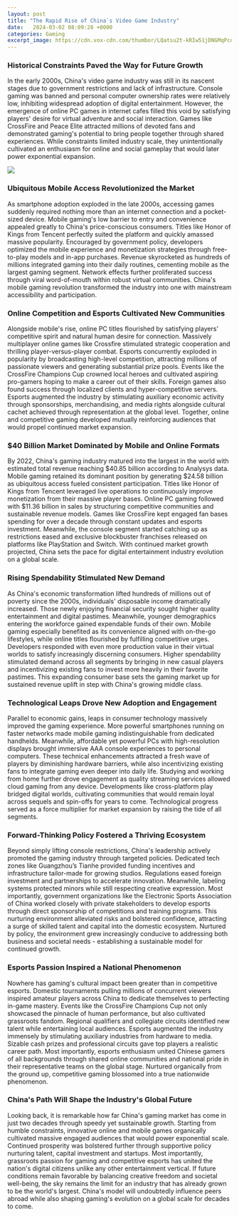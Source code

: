 ```yaml
---
layout: post
title: "The Rapid Rise of China`s Video Game Industry"
date:   2024-03-02 08:09:28 +0000
categories: Gaming
excerpt_image: https://cdn.vox-cdn.com/thumbor/LQatsu2t-kRIw51jDNGMqPcqT_8=/50x0:590x360/1200x800/filters:focal(50x0:590x360)/cdn.vox-cdn.com/uploads/chorus_image/image/25953669/chinese-internet-users-in-internet-cafe2.0_cinema_640.0.0.jpg
---
```


### Historical Constraints Paved the Way for Future Growth
In the early 2000s, China's video game industry was still in its nascent stages due to government restrictions and lack of infrastructure. Console gaming was banned and personal computer ownership rates were relatively low, inhibiting widespread adoption of digital entertainment. However, the emergence of online PC games in internet cafes filled this void by satisfying players' desire for virtual adventure and social interaction. Games like CrossFire and Peace Elite attracted millions of devoted fans and demonstrated gaming's potential to bring people together through shared experiences. While constraints limited industry scale, they unintentionally cultivated an enthusiasm for online and social gameplay that would later power exponential expansion.

![](https://cdn.vox-cdn.com/thumbor/LQatsu2t-kRIw51jDNGMqPcqT_8=/50x0:590x360/1200x800/filters:focal(50x0:590x360)/cdn.vox-cdn.com/uploads/chorus_image/image/25953669/chinese-internet-users-in-internet-cafe2.0_cinema_640.0.0.jpg)
### Ubiquitous Mobile Access Revolutionized the Market 
As smartphone adoption exploded in the late 2000s, accessing games suddenly required nothing more than an internet connection and a pocket-sized device. Mobile gaming's low barrier to entry and convenience appealed greatly to China's price-conscious consumers. Titles like Honor of Kings from Tencent perfectly suited the platform and quickly amassed massive popularity. Encouraged by government policy, developers optimized the mobile experience and monetization strategies through free-to-play models and in-app purchases. Revenue skyrocketed as hundreds of millions integrated gaming into their daily routines, cementing mobile as the largest gaming segment. Network effects further proliferated success through viral word-of-mouth within robust virtual communities. China's mobile gaming revolution transformed the industry into one with mainstream accessibility and participation.
### Online Competition and Esports Cultivated New Communities
Alongside mobile's rise, online PC titles flourished by satisfying players' competitive spirit and natural human desire for connection. Massively multiplayer online games like Crossfire stimulated strategic cooperation and thrilling player-versus-player combat. Esports concurrently exploded in popularity by broadcasting high-level competition, attracting millions of passionate viewers and generating substantial prize pools. Events like the CrossFire Champions Cup crowned local heroes and cultivated aspiring pro-gamers hoping to make a career out of their skills. Foreign games also found success through localized clients and hyper-competitive servers. Esports augmented the industry by stimulating auxiliary economic activity through sponsorships, merchandising, and media rights alongside cultural cachet achieved through representation at the global level. Together, online and competitive gaming developed mutually reinforcing audiences that would propel continued market expansion.
### $40 Billion Market Dominated by Mobile and Online Formats
By 2022, China's gaming industry matured into the largest in the world with estimated total revenue reaching $40.85 billion according to Analysys data. Mobile gaming retained its dominant position by generating $24.58 billion as ubiquitous access fueled consistent participation. Titles like Honor of Kings from Tencent leveraged live operations to continuously improve monetization from their massive player bases. Online PC gaming followed with $11.36 billion in sales by structuring competitive communities and sustainable revenue models. Games like CrossFire kept engaged fan bases spending for over a decade through constant updates and esports investment. Meanwhile, the console segment started catching up as restrictions eased and exclusive blockbuster franchises released on platforms like PlayStation and Switch. With continued market growth projected, China sets the pace for digital entertainment industry evolution on a global scale.
### Rising Spendability Stimulated New Demand 
As China's economic transformation lifted hundreds of millions out of poverty since the 2000s, individuals' disposable income dramatically increased. Those newly enjoying financial security sought higher quality entertainment and digital pastimes. Meanwhile, younger demographics entering the workforce gained expendable funds of their own. Mobile gaming especially benefited as its convenience aligned with on-the-go lifestyles, while online titles flourished by fulfilling competitive urges. Developers responded with even more production value in their virtual worlds to satisfy increasingly discerning consumers. Higher spendability stimulated demand across all segments by bringing in new casual players and incentivizing existing fans to invest more heavily in their favorite pastimes. This expanding consumer base sets the gaming market up for sustained revenue uplift in step with China's growing middle class.
### Technological Leaps Drove New Adoption and Engagement 
Parallel to economic gains, leaps in consumer technology massively improved the gaming experience. More powerful smartphones running on faster networks made mobile gaming indistinguishable from dedicated handhelds. Meanwhile, affordable yet powerful PCs with high-resolution displays brought immersive AAA console experiences to personal computers. These technical enhancements attracted a fresh wave of players by diminishing hardware barriers, while also incentivizing existing fans to integrate gaming even deeper into daily life. Studying and working from home further drove engagement as quality streaming services allowed cloud gaming from any device. Developments like cross-platform play bridged digital worlds, cultivating communities that would remain loyal across sequels and spin-offs for years to come. Technological progress served as a force multiplier for market expansion by raising the tide of all segments. 
### Forward-Thinking Policy Fostered a Thriving Ecosystem
Beyond simply lifting console restrictions, China's leadership actively promoted the gaming industry through targeted policies. Dedicated tech zones like Guangzhou’s Tianhe provided funding incentives and infrastructure tailor-made for growing studios. Regulations eased foreign investment and partnerships to accelerate innovation. Meanwhile, labeling systems protected minors while still respecting creative expression. Most importantly, government organizations like the Electronic Sports Association of China worked closely with private stakeholders to develop esports through direct sponsorship of competitions and training programs. This nurturing environment alleviated risks and bolstered confidence, attracting a surge of skilled talent and capital into the domestic ecosystem. Nurtured by policy, the environment grew increasingly conducive to addressing both business and societal needs - establishing a sustainable model for continued growth.
### Esports Passion Inspired a National Phenomenon  
Nowhere has gaming's cultural impact been greater than in competitive esports. Domestic tournaments pulling millions of concurrent viewers inspired amateur players across China to dedicate themselves to perfecting in-game mastery. Events like the CrossFire Champions Cup not only showcased the pinnacle of human performance, but also cultivated grassroots fandom. Regional qualifiers and collegiate circuits identified new talent while entertaining local audiences. Esports augmented the industry immensely by stimulating auxiliary industries from hardware to media. Sizable cash prizes and professional circuits gave top players a realistic career path. Most importantly, esports enthusiasm united Chinese gamers of all backgrounds through shared online communities and national pride in their representative teams on the global stage. Nurtured organically from the ground up, competitive gaming blossomed into a true nationwide phenomenon.
### China's Path Will Shape the Industry's Global Future
Looking back, it is remarkable how far China's gaming market has come in just two decades through speedy yet sustainable growth. Starting from humble constraints, innovative online and mobile games organically cultivated massive engaged audiences that would power exponential scale. Continued prosperity was bolstered further through supportive policy nurturing talent, capital investment and startups. Most importantly, grassroots passion for gaming and competitive esports has united the nation's digital citizens unlike any other entertainment vertical. If future conditions remain favorable by balancing creative freedom and societal well-being, the sky remains the limit for an industry that has already grown to be the world's largest. China's model will undoubtedly influence peers abroad while also shaping gaming's evolution on a global scale for decades to come.